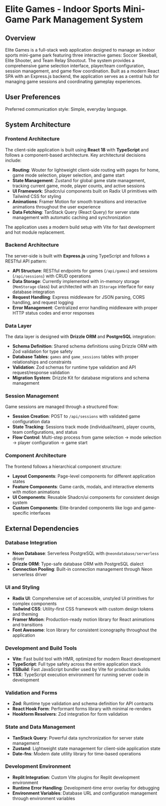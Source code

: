 # Elite Games - Indoor Sports Mini-Game Park Management System

## Overview

Elite Games is a full-stack web application designed to manage an indoor sports mini-game park featuring three interactive games: Soccer Skeeball, Elite Shooter, and Team Relay Shootout. The system provides a comprehensive game selection interface, player/team configuration, session management, and game flow coordination. Built as a modern React SPA with an Express.js backend, the application serves as a central hub for managing game sessions and coordinating gameplay experiences.

## User Preferences

Preferred communication style: Simple, everyday language.

## System Architecture

### Frontend Architecture
The client-side application is built using **React 18** with **TypeScript** and follows a component-based architecture. Key architectural decisions include:

- **Routing**: Wouter for lightweight client-side routing with pages for home, game mode selection, player selection, and game start
- **State Management**: Zustand for global game state management, tracking current game, mode, player counts, and active sessions
- **UI Framework**: Shadcn/ui components built on Radix UI primitives with Tailwind CSS for styling
- **Animations**: Framer Motion for smooth transitions and interactive animations throughout the user experience
- **Data Fetching**: TanStack Query (React Query) for server state management with automatic caching and synchronization

The application uses a modern build setup with Vite for fast development and hot module replacement.

### Backend Architecture
The server-side is built with **Express.js** using TypeScript and follows a RESTful API pattern:

- **API Structure**: RESTful endpoints for games (`/api/games`) and sessions (`/api/sessions`) with CRUD operations
- **Data Storage**: Currently implemented with in-memory storage (`MemStorage` class) but architected with an `IStorage` interface for easy database integration
- **Request Handling**: Express middleware for JSON parsing, CORS handling, and request logging
- **Error Management**: Centralized error handling middleware with proper HTTP status codes and error responses

### Data Layer
The data layer is designed with **Drizzle ORM** and **PostgreSQL** integration:

- **Schema Definition**: Shared schema definitions using Drizzle ORM with Zod validation for type safety
- **Database Tables**: `games` and `game_sessions` tables with proper relationships and constraints
- **Validation**: Zod schemas for runtime type validation and API request/response validation
- **Migration System**: Drizzle Kit for database migrations and schema management

### Session Management
Game sessions are managed through a structured flow:

- **Session Creation**: POST to `/api/sessions` with validated game configuration data
- **State Tracking**: Sessions track mode (individual/team), player counts, team configurations, and status
- **Flow Control**: Multi-step process from game selection → mode selection → player configuration → game start

### Component Architecture
The frontend follows a hierarchical component structure:

- **Layout Components**: Page-level components for different application states
- **Feature Components**: Game cards, modals, and interactive elements with motion animations
- **UI Components**: Reusable Shadcn/ui components for consistent design system
- **Custom Components**: Elite-branded components like logo and game-specific interfaces

## External Dependencies

### Database Integration
- **Neon Database**: Serverless PostgreSQL with `@neondatabase/serverless` driver
- **Drizzle ORM**: Type-safe database ORM with PostgreSQL dialect
- **Connection Pooling**: Built-in connection management through Neon serverless driver

### UI and Styling
- **Radix UI**: Comprehensive set of accessible, unstyled UI primitives for complex components
- **Tailwind CSS**: Utility-first CSS framework with custom design tokens and theming
- **Framer Motion**: Production-ready motion library for React animations and transitions
- **Font Awesome**: Icon library for consistent iconography throughout the application

### Development and Build Tools
- **Vite**: Fast build tool with HMR, optimized for modern React development
- **TypeScript**: Full type safety across the entire application stack
- **ESBuild**: Fast JavaScript bundler used by Vite for production builds
- **TSX**: TypeScript execution environment for running server code in development

### Validation and Forms
- **Zod**: Runtime type validation and schema definition for API contracts
- **React Hook Form**: Performant forms library with minimal re-renders
- **Hookform Resolvers**: Zod integration for form validation

### State and Data Management
- **TanStack Query**: Powerful data synchronization for server state management
- **Zustand**: Lightweight state management for client-side application state
- **Date-fns**: Modern date utility library for time-based operations

### Development Environment
- **Replit Integration**: Custom Vite plugins for Replit development environment
- **Runtime Error Handling**: Development-time error overlay for debugging
- **Environment Variables**: Database URL and configuration management through environment variables